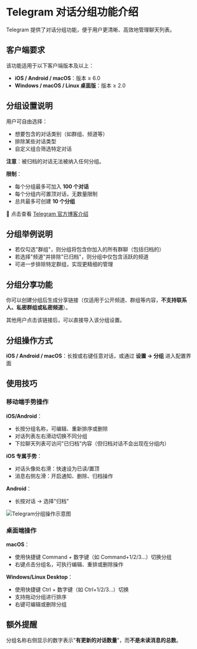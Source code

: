 # Telegram 对话分组功能介绍

Telegram 提供了对话分组功能，便于用户更清晰、高效地管理聊天列表。

## 客户端要求

该功能适用于以下客户端版本及以上：

- **iOS / Android / macOS**：版本 ≥ 6.0
- **Windows / macOS / Linux 桌面版**：版本 ≥ 2.0

## 分组设置说明

用户可自由选择：

- 想要包含的对话类别（如群组、频道等）
- 排除某些对话类型
- 自定义组合筛选特定对话

**注意**：被归档的对话无法被纳入任何分组。

**限制**：

- 每个分组最多可加入 **100 个对话**
- 每个分组内可置顶对话，无数量限制
- 总共最多可创建 **10 个分组**

📄 点击查看 [Telegram 官方博客介绍](https://telegram.org/blog/folders)

## 分组举例说明

- 若仅勾选"群组"，则分组将包含你加入的所有群聊（包括归档的）
- 若选择"频道"并排除"已归档"，则分组中仅包含活跃的频道
- 可进一步排除特定群组，实现更精细的管理

## 分组分享功能

你可以创建分组后生成分享链接（仅适用于公开频道、群组等内容，**不支持联系人、私密群组或私密频道**）。

其他用户点击该链接后，可以直接导入该分组设置。

## 分组操作方式

**iOS / Android / macOS**：长按或右键任意对话，或通过 **设置 → 分组** 进入配置界面

## 使用技巧

### 移动端手势操作

**iOS/Android**：

- 长按分组名称，可编辑、重新排序或删除
- 对话列表左右滑动切换不同分组
- 下拉聊天列表可访问"已归档"内容（但归档对话不会出现在分组内）

**iOS 专属手势**：

- 对话头像处右滑：快速设为已读/置顶
- 消息右侧左滑：开启通知、删除、归档操作

**Android**：

- 长按对话 → 选择"归档"

![Telegram分组操作示意图](/markdown/img-4.jpeg)

### 桌面端操作

**macOS**：

- 使用快捷键 Command + 数字键（如 Command+1/2/3...）切换分组
- 右键点击分组名，可执行编辑、重排或删除操作

**Windows/Linux Desktop**：

- 使用快捷键 Ctrl + 数字键（如 Ctrl+1/2/3...）切换
- 支持拖动分组进行排序
- 右键可编辑或删除分组

## 额外提醒

分组名称右侧显示的数字表示"**有更新的对话数量**"，而**不是未读消息的总数**。


